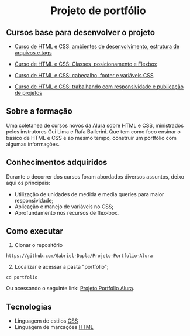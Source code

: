 # <p align="center" >  Projeto de portfólio  </p> 


## Cursos base para desenvolver o projeto

* [Curso de HTML e CSS: ambientes de desenvolvimento, estrutura de arquivos e tags](https://cursos.alura.com.br/certificate/748b79cd-e332-4005-8dec-aa1f72b59081)

* [Curso de HTML e CSS: Classes, posicionamento e Flexbox](https://cursos.alura.com.br/certificate/fc8b83ab-50ca-4230-9cd1-1435800a33b9)

* [Curso de HTML e CSS: cabeçalho, footer e variáveis CSS](https://cursos.alura.com.br/certificate/33731fa1-70a9-47d3-a28b-aa7af080399c)

* [Curso de HTML e CSS: trabalhando com responsividade e publicação de projetos](https://cursos.alura.com.br/certificate/af070b44-c1d0-44a8-a843-1904c51865cb)

## Sobre a formação

Uma coletanea de cursos novos da Alura sobre HTML e CSS, ministrados pelos instrutores Gui Lima e Rafa Ballerini. Que tem como foco ensinar o básico de HTML e CSS e ao mesmo tempo, construir um portfólio com algumas informações.

## Conhecimentos adquiridos
Durante o decorrer dos cursos foram abordados diversos assuntos, deixo aqui os principais:
- Utilização de unidades de medida e media queries para maior responsividade;
- Aplicação e manejo de variáveis no CSS;
- Aprofundamento nos recursos de flex-box.

## Como executar
1. Clonar o repositório

```
https://github.com/Gabriel-Dupla/Projeto-Portfolio-Alura
```

2. Localizar e acessar a pasta "portfolio";

```
cd portfolio
```

Ou acessando o seguinte link: [Projeto Portfólio Alura](https://gabriel-dupla.github.io/Projeto-Portfolio-Alura/).

## Tecnologias
  
  * Linguagem de estilos [CSS](https://www.w3schools.com/css/)
  * Linguagem de marcações [HTML](https://www.w3schools.com/html/)
